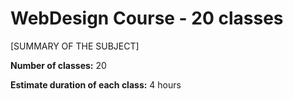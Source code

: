 # WebDesign Course - 20 classes

[SUMMARY OF THE SUBJECT]

**Number of classes:** 20

**Estimate duration of each class:** 4 hours
